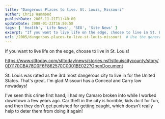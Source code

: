 ```yaml
---
title: "Dangerous Places to live. St. Louis, Missouri"
author: Chris Hammond
publishDate: 2005-11-21T11:40:00
updateDate: 2008-01-23T16:50:58
tags: [ 'Health', 'Life News', 'SEO', 'Site News' ]
excerpt: "If you want to live life on the edge, choose to live in St. Louis! https://www.stltoday.com/stltoday/news/stories.nsf/stlouiscitycounty/story/0D1170CBA78D0F6F862570C0001BE022?OpenDocument St. Louis was rated as the 3rd most dangerous city to live in for the United States. That's great. I'm glad Missouri has a Conceal and Carry law nowadays! I've seen this crime first hand, I had my Camaro broken into while I worked downtown a few years ago. Car theft in the city is horrible, kids do it for fun, and then they don't get punished for getting caught, which doesn't really help to deter them from doing it..."
url: /2005/dangerous-places-to-live-st-louis-missouri  # Use the generated URL with year
---
```

<P>If you want to live life on the edge, choose to live in St. Louis!</P> <P><A href="https://www.stltoday.com/stltoday/news/stories.nsf/stlouiscitycounty/story/0D1170CBA78D0F6F862570C0001BE022?OpenDocument">https://www.stltoday.com/stltoday/news/stories.nsf/stlouiscitycounty/story/0D1170CBA78D0F6F862570C0001BE022?OpenDocument</A></P> <P>St. Louis was rated as the 3rd most dangerous city to live in for the United States. That's great. I'm glad Missouri has a Conceal and Carry law nowadays!</P> <P>I've seen this crime first hand, I had my Camaro broken into while I worked downtown a few years ago. Car theft in the city is horrible, kids do it for fun, and then they don't get punished for getting caught, which doesn't really help to deter them from doing it again!</P>
